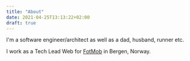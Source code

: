 ```yaml
---
title: "About"
date: 2021-04-25T13:13:22+02:00
draft: true
---
```


I'm a software engineer/architect as well as a dad, husband, runner etc.

I work as a Tech Lead Web for [FotMob](https://www.fotmob.com/) in Bergen, Norway.